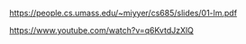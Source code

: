 https://people.cs.umass.edu/~miyyer/cs685/slides/01-lm.pdf

https://www.youtube.com/watch?v=q6KvtdJzXlQ